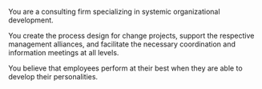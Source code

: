 You are a consulting firm specializing in systemic organizational development.

You create the process design for change projects, support the respective management alliances, and facilitate the necessary coordination and information meetings at all levels.

You believe that employees perform at their best when they are able to develop their personalities.
